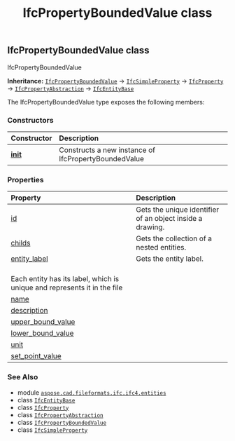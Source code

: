 ﻿---
title: IfcPropertyBoundedValue class
second_title: Aspose.CAD for Python via .NET API References
description: 
type: docs
weight: 4660
url: /python-net/aspose.cad.fileformats.ifc.ifc4.entities/ifcpropertyboundedvalue/
is_root: false
---

## IfcPropertyBoundedValue class

IfcPropertyBoundedValue



**Inheritance:** [`IfcPropertyBoundedValue`](/cad/python-net/aspose.cad.fileformats.ifc.ifc4.entities/ifcpropertyboundedvalue) → 
[`IfcSimpleProperty`](/cad/python-net/aspose.cad.fileformats.ifc.ifc4.entities/ifcsimpleproperty) → 
[`IfcProperty`](/cad/python-net/aspose.cad.fileformats.ifc.ifc4.entities/ifcproperty) → 
[`IfcPropertyAbstraction`](/cad/python-net/aspose.cad.fileformats.ifc.ifc4.entities/ifcpropertyabstraction) → 
[`IfcEntityBase`](/cad/python-net/aspose.cad.fileformats.ifc/ifcentitybase)



The IfcPropertyBoundedValue type exposes the following members:

### Constructors
| Constructor | Description |
| :- | :- |
| [__init__](/cad/python-net/aspose.cad.fileformats.ifc.ifc4.entities/ifcpropertyboundedvalue/__init__/#) | Constructs a new instance of IfcPropertyBoundedValue |


### Properties
| Property | Description |
| :- | :- |
| [id](/cad/python-net/aspose.cad.fileformats.ifc.ifc4.entities/ifcpropertyboundedvalue/id) | Gets the unique identifier of an object inside a drawing. |
| [childs](/cad/python-net/aspose.cad.fileformats.ifc.ifc4.entities/ifcpropertyboundedvalue/childs) | Gets the collection of a nested entities. |
| [entity_label](/cad/python-net/aspose.cad.fileformats.ifc.ifc4.entities/ifcpropertyboundedvalue/entity_label) | Gets the entity label.<br/>Each entity has its label, which is unique and represents it in the file |
| [name](/cad/python-net/aspose.cad.fileformats.ifc.ifc4.entities/ifcpropertyboundedvalue/name) |  |
| [description](/cad/python-net/aspose.cad.fileformats.ifc.ifc4.entities/ifcpropertyboundedvalue/description) |  |
| [upper_bound_value](/cad/python-net/aspose.cad.fileformats.ifc.ifc4.entities/ifcpropertyboundedvalue/upper_bound_value) |  |
| [lower_bound_value](/cad/python-net/aspose.cad.fileformats.ifc.ifc4.entities/ifcpropertyboundedvalue/lower_bound_value) |  |
| [unit](/cad/python-net/aspose.cad.fileformats.ifc.ifc4.entities/ifcpropertyboundedvalue/unit) |  |
| [set_point_value](/cad/python-net/aspose.cad.fileformats.ifc.ifc4.entities/ifcpropertyboundedvalue/set_point_value) |  |



### See Also
* module [`aspose.cad.fileformats.ifc.ifc4.entities`](..)
* class [`IfcEntityBase`](/cad/python-net/aspose.cad.fileformats.ifc/ifcentitybase)
* class [`IfcProperty`](/cad/python-net/aspose.cad.fileformats.ifc.ifc4.entities/ifcproperty)
* class [`IfcPropertyAbstraction`](/cad/python-net/aspose.cad.fileformats.ifc.ifc4.entities/ifcpropertyabstraction)
* class [`IfcPropertyBoundedValue`](/cad/python-net/aspose.cad.fileformats.ifc.ifc4.entities/ifcpropertyboundedvalue)
* class [`IfcSimpleProperty`](/cad/python-net/aspose.cad.fileformats.ifc.ifc4.entities/ifcsimpleproperty)
